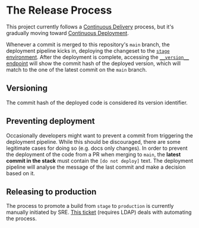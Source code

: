 # The Release Process

This project currently follows a [Continuous Delivery](https://en.wikipedia.org/wiki/Continuous_delivery) process, but it's gradually moving toward [Continuous Deployment](https://en.wikipedia.org/wiki/Continuous_deployment).

Whenever a commit is merged to this repository's `main` branch, the deployment pipeline kicks in, deploying the changeset to the [`stage` environment](../firefox.md).
After the deployment is complete, accessing the [`__version__` endpoint](https://stage.merino.nonprod.cloudops.mozgcp.net/__version__) will show the commit hash of the deployed version, which will match to the one of the latest commit on the `main` branch.

## Versioning
The commit hash of the deployed code is considered its version identifier.

## Preventing deployment
Occasionally developers might want to prevent a commit from triggering the deployment pipeline. While this should be discouraged, there are some legitimate cases for doing so (e.g. docs only changes).
In order to prevent the deployment of the code from a PR when merging to `main`, the **latest commit in the stack** must contain the `[do not deploy]` text.
The deployment pipeline will analyse the message of the last commit and make a decision based on it.

## Releasing to production
The process to promote a build from `stage` to `production` is currently manually initiated by SRE.
[This ticket](https://mozilla-hub.atlassian.net/browse/CONSVC-1566) (requires LDAP) deals with automating the process.
